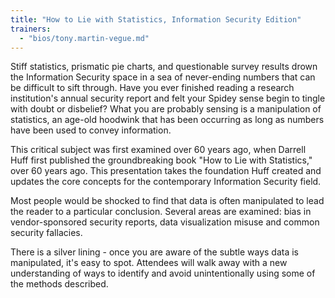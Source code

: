 ```yaml
---
title: "How to Lie with Statistics, Information Security Edition"
trainers:
  - "bios/tony.martin-vegue.md"
---
```

Stiff statistics, prismatic pie charts, and questionable survey results drown the Information Security space in a sea of never-ending numbers that can be difficult to sift through. Have you ever finished reading a research institution's annual security report and felt your Spidey sense begin to tingle with doubt or disbelief? What you are probably sensing is a manipulation of statistics, an age-old hoodwink that has been occurring as long as numbers have been used to convey information.

This critical subject was first examined over 60 years ago, when Darrell Huff first published the groundbreaking book "How to Lie with Statistics," over 60 years ago. This presentation takes the foundation Huff created and updates the core concepts for the contemporary Information Security field.

Most people would be shocked to find that data is often manipulated to lead the reader to a particular conclusion. Several areas are examined: bias in vendor-sponsored security reports, data visualization misuse and common security fallacies.

There is a silver lining - once you are aware of the subtle ways data is manipulated, it's easy to spot. Attendees will walk away with a new understanding of ways to identify and avoid unintentionally using some of the methods described.